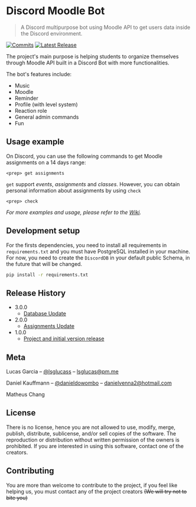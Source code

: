 # Discord Moodle Bot
> A Discord multipurpose bot using Moodle API to get users data inside the Discord environment.

[![Commits][Commits]][Commits]
[![Latest Release][release]][release]

The project's main purpose is helping students to organize themselves through Moodle API built in a Discord Bot with more functionalities.

The bot's features include:

* Music
* Moodle
* Reminder
* Profile (with level system)
* Reaction role
* General admin commands
* Fun  


## Usage example

On Discord, you can use the following commands to get Moodle assignments on a 14 days range:

```
<prep> get assignments
```

`get` support _events_, _assignments_ and _classes_. However, you can obtain personal information about assignments by using `check`

```
<prep> check
```

_For more examples and usage, please refer to the [Wiki][wiki]._

## Development setup

For the firsts dependencies, you need to install all requirements in ```requirements.txt``` and you must have PostgreSQL installed in your machine. For now, you need to create the ```DiscordDB``` in your default public Schema, in the future that will be changed.

```sh
pip install -r requirements.txt  
```
  
## Release History

* 3.0.0
    * [Database Update](https://github.com/lsglucas/DiscordMackBot/releases/tag/3.0.0)
* 2.0.0
    * [Assignments Update](https://github.com/lsglucas/DiscordMackBot/releases/tag/2.0.0)
* 1.0.0
    * [Project and initial version release](https://github.com/lsglucas/DiscordMackBot/releases/tag/1.0.0)

## Meta

Lucas Garcia – [@lsglucass](https://twitter.com/lsglucass) – lsglucas@pm.me

Daniel Kauffmann – [@danieldowombo](https://twitter.com/danieldowombo) – danielvenna2@hotmail.com

Matheus Chang  

## License  

There is no license, hence you are not allowed to use, modify, merge, publish, distribute, sublicense, and/or sell copies of the software. The reproduction or distribution without written permission of the owners is prohibited. If you are interested in using this software, contact one of the creators.


## Contributing
You are more than welcome to contribute to the project, if you feel like helping us, you must contact any of the project creators ~~(We will try not to bite you)~~


[Commits]: https://img.shields.io/github/commit-activity/w/lsglucas/DiscordMackBot?style=flat-square
[release]: https://img.shields.io/github/v/release/lsglucas/DiscordMackBot
[wiki]: https://github.com/lsglucas/DiscordMackBot/wiki
